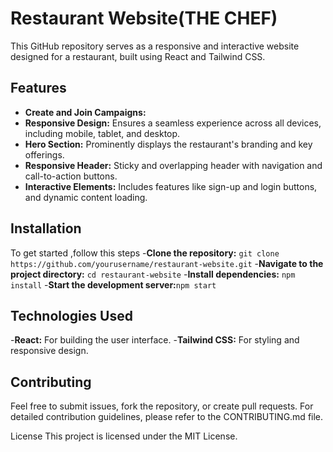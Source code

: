 # Restaurant Website(THE CHEF)
This GitHub repository serves as a responsive and interactive website designed for a restaurant, built using React and Tailwind CSS.

## Features
- **Create and Join Campaigns:**
- **Responsive Design:** Ensures a seamless experience across all devices, including mobile, tablet, and desktop.
- **Hero Section:** Prominently displays the restaurant's branding and key offerings.
- **Responsive Header:** Sticky and overlapping header with navigation and call-to-action buttons.
- **Interactive Elements:** Includes features like sign-up and login buttons, and dynamic content loading.

## Installation
To get started ,follow this steps
-**Clone the repository:** `git clone https://github.com/yourusername/restaurant-website.git`
-**Navigate to the project directory:** `cd restaurant-website`
-**Install dependencies:** `npm install`
-**Start the development server:**`npm start`

## Technologies Used
-**React:** For building the user interface.
-**Tailwind CSS:** For styling and responsive design.

## Contributing
Feel free to submit issues, fork the repository, or create pull requests. For detailed contribution guidelines, please refer to the CONTRIBUTING.md file.

License
This project is licensed under the MIT License.
